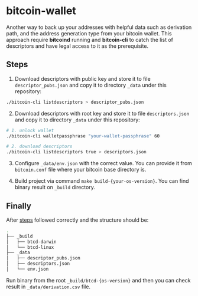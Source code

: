 # bitcoin-wallet

Another way to back up your addresses with helpful data such as derivation path, and the address generation type from
your bitcoin wallet. This approach require **bitcoind** running and **bitcoin-cli** to catch the list of descriptors and have
legal access to it as the prerequisite.

## Steps

1. Download descriptors with public key and store it to file `descriptor_pubs.json` and copy it to directory `_data`
   under this repository:

```bash
./bitcoin-cli listdescriptors > descriptor_pubs.json
```

2. Download descriptors with root key and store it to file `descriptors.json` and copy it to directory `_data` under
   this repository:

```bash
# 1. unlock wallet
./bitcoin-cli walletpassphrase "your-wallet-passphrase" 60

# 2. download descriptors
./bitcoin-cli listdescriptors true > descriptors.json
```

3. Configure `_data/env.json`  with the correct value. You can provide it from `bitcoin.conf` file where your bitcoin
   base directory is.

4. Build project via command `make build-{your-os-version}`. You can find binary result on `_build` directory.

## Finally

After [steps](#steps) followed correctly and the structure should be:

```bash
.
├── _build
│   ├── btcd-darwin
│   └── btcd-linux
├── _data
│   ├── descriptor_pubs.json
│   ├── descriptors.json
│   └── env.json
```

Run binary from the root `_build/btcd-{os-version}` and then you can check result in `_data/derivation.csv` file.